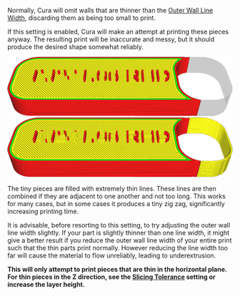 Normally, Cura will omit walls that are thinner than the [Outer Wall Line Width](wall_line_width_0.md), discarding them as being too small to print.

If this setting is enabled, Cura will make an attempt at printing these pieces anyway. The resulting print will be inaccurate and messy, but it should produce the desired shape somewhat reliably.

![Some parts are too thin to print](../images/fill_outline_gaps_disabled.png)
![With this setting enabled, even thin parts will get printed](../images/fill_outline_gaps_enabled.png)

The tiny pieces are filled with extremely thin lines. These lines are then combined if they are adjacent to one another and not too long. This works for many cases, but in some cases it produces a tiny zig zag, significantly increasing printing time.

It is advisable, before resorting to this setting, to try adjusting the outer wall line width slightly. If your part is slightly thinner than one line width, it might give a better result if you reduce the outer wall line width of your entire print such that the thin parts print normally. However reducing the line width too far will cause the material to flow unreliably, leading to underextrusion.

**This will only attempt to print pieces that are thin in the horizontal plane. For thin pieces in the Z direction, see the [Slicing Tolerance](slicing_tolerance.md) setting or increase the layer height.**